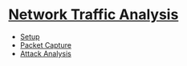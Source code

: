 
# [__Network Traffic Analysis__](/README)<!-- {docsify-ignore} -->
  - [Setup](Guide/setup)
  - [Packet Capture](Guide/pcap.md)
  - [Attack Analysis](Guide/attack_analysis.md)
